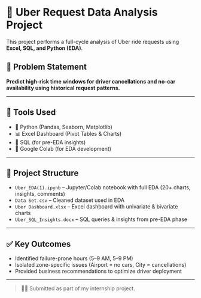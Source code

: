 # 🚗 Uber Request Data Analysis Project

This project performs a full-cycle analysis of Uber ride requests using **Excel, SQL, and Python (EDA)**.

## 📌 Problem Statement
**Predict high-risk time windows for driver cancellations and no-car availability using historical request patterns.**

---

## 🔧 Tools Used
- 🐍 Python (Pandas, Seaborn, Matplotlib)
- 📊 Excel Dashboard (Pivot Tables & Charts)
- 🧠 SQL (for pre-EDA insights)
- 📁 Google Colab (for EDA development)

---

## 📁 Project Structure

- `Uber_EDA(1).ipynb` – Jupyter/Colab notebook with full EDA (20+ charts, insights, comments)
- `Data Set.csv` – Cleaned dataset used in EDA
- `Uber Dashboard.xlsx` – Excel dashboard with univariate & bivariate charts
- `Uber_SQL_Insights.docx` – SQL queries & insights from pre-EDA phase

---

## ✅ Key Outcomes
- Identified failure-prone hours (5–9 AM, 5–9 PM)
- Isolated zone-specific issues (Airport = no cars, City = cancellations)
- Provided business recommendations to optimize driver deployment

---

> 👨‍💼 Submitted as part of my internship project.
